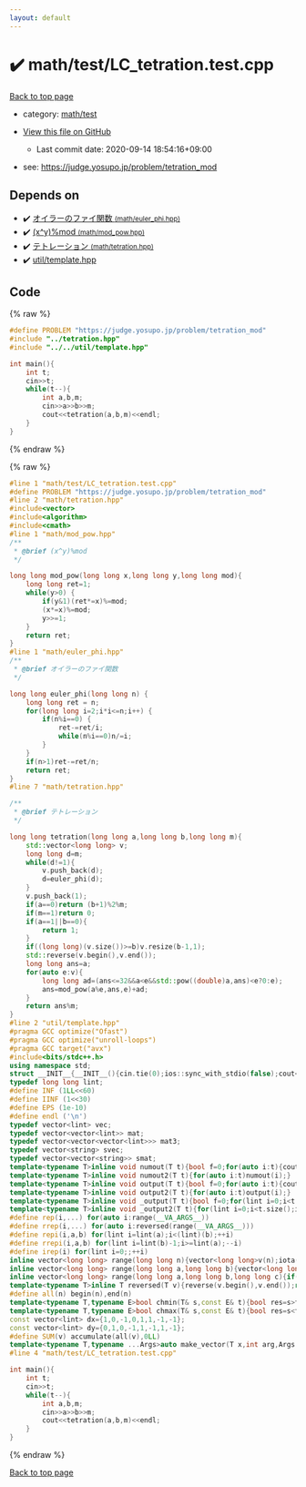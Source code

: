 ```yaml
---
layout: default
---
```


<!-- mathjax config similar to math.stackexchange -->
<script type="text/javascript" async
  src="https://cdnjs.cloudflare.com/ajax/libs/mathjax/2.7.5/MathJax.js?config=TeX-MML-AM_CHTML">
</script>
<script type="text/x-mathjax-config">
  MathJax.Hub.Config({
    TeX: { equationNumbers: { autoNumber: "AMS" }},
    tex2jax: {
      inlineMath: [ ['$','$'] ],
      processEscapes: true
    },
    "HTML-CSS": { matchFontHeight: false },
    displayAlign: "left",
    displayIndent: "2em"
  });
</script>

<script type="text/javascript" src="https://cdnjs.cloudflare.com/ajax/libs/jquery/3.4.1/jquery.min.js"></script>
<script src="https://cdn.jsdelivr.net/npm/jquery-balloon-js@1.1.2/jquery.balloon.min.js" integrity="sha256-ZEYs9VrgAeNuPvs15E39OsyOJaIkXEEt10fzxJ20+2I=" crossorigin="anonymous"></script>
<script type="text/javascript" src="../../../assets/js/copy-button.js"></script>
<link rel="stylesheet" href="../../../assets/css/copy-button.css" />


# :heavy_check_mark: math/test/LC_tetration.test.cpp

<a href="../../../index.html">Back to top page</a>

* category: <a href="../../../index.html#ac0e84f4e067560125d03878b32a00d3">math/test</a>
* <a href="{{ site.github.repository_url }}/blob/master/math/test/LC_tetration.test.cpp">View this file on GitHub</a>
    - Last commit date: 2020-09-14 18:54:16+09:00


* see: <a href="https://judge.yosupo.jp/problem/tetration_mod">https://judge.yosupo.jp/problem/tetration_mod</a>


## Depends on

* :heavy_check_mark: <a href="../../../library/math/euler_phi.hpp.html">オイラーのファイ関数 <small>(math/euler_phi.hpp)</small></a>
* :heavy_check_mark: <a href="../../../library/math/mod_pow.hpp.html">(x^y)%mod <small>(math/mod_pow.hpp)</small></a>
* :heavy_check_mark: <a href="../../../library/math/tetration.hpp.html">テトレーション <small>(math/tetration.hpp)</small></a>
* :heavy_check_mark: <a href="../../../library/util/template.hpp.html">util/template.hpp</a>


## Code

<a id="unbundled"></a>
{% raw %}
```cpp
#define PROBLEM "https://judge.yosupo.jp/problem/tetration_mod"
#include "../tetration.hpp"
#include "../../util/template.hpp"

int main(){
    int t;
    cin>>t;
    while(t--){
        int a,b,m;
        cin>>a>>b>>m;
        cout<<tetration(a,b,m)<<endl;
    }
}

```
{% endraw %}

<a id="bundled"></a>
{% raw %}
```cpp
#line 1 "math/test/LC_tetration.test.cpp"
#define PROBLEM "https://judge.yosupo.jp/problem/tetration_mod"
#line 2 "math/tetration.hpp"
#include<vector>
#include<algorithm>
#include<cmath>
#line 1 "math/mod_pow.hpp"
/**
 * @brief (x^y)%mod
 */

long long mod_pow(long long x,long long y,long long mod){
    long long ret=1;
    while(y>0) {
        if(y&1)(ret*=x)%=mod;
        (x*=x)%=mod;
        y>>=1;
    }
    return ret;
}
#line 1 "math/euler_phi.hpp"
/**
 * @brief オイラーのファイ関数
 */

long long euler_phi(long long n) {
    long long ret = n;
    for(long long i=2;i*i<=n;i++) {
        if(n%i==0) {
            ret-=ret/i;
            while(n%i==0)n/=i;
        }
    }
    if(n>1)ret-=ret/n;
    return ret;
}
#line 7 "math/tetration.hpp"

/**
 * @brief テトレーション
 */

long long tetration(long long a,long long b,long long m){
    std::vector<long long> v;
    long long d=m;
    while(d!=1){
        v.push_back(d);
        d=euler_phi(d);
    }
    v.push_back(1);
    if(a==0)return (b+1)%2%m;
    if(m==1)return 0;
    if(a==1||b==0){
        return 1;
    }
    if((long long)(v.size())>=b)v.resize(b-1,1);
    std::reverse(v.begin(),v.end());
    long long ans=a;
    for(auto e:v){
        long long ad=(ans<=32&&a<e&&std::pow((double)a,ans)<e?0:e);
        ans=mod_pow(a%e,ans,e)+ad;
    }
    return ans%m;
}
#line 2 "util/template.hpp"
#pragma GCC optimize("Ofast")
#pragma GCC optimize("unroll-loops")
#pragma GCC target("avx")
#include<bits/stdc++.h>
using namespace std;
struct __INIT__{__INIT__(){cin.tie(0);ios::sync_with_stdio(false);cout<<fixed<<setprecision(15);}}__INIT__;
typedef long long lint;
#define INF (1LL<<60)
#define IINF (1<<30)
#define EPS (1e-10)
#define endl ('\n')
typedef vector<lint> vec;
typedef vector<vector<lint>> mat;
typedef vector<vector<vector<lint>>> mat3;
typedef vector<string> svec;
typedef vector<vector<string>> smat;
template<typename T>inline void numout(T t){bool f=0;for(auto i:t){cout<<(f?" ":"")<<i<INF/2?i:"INF";f=1;}cout<<endl;}
template<typename T>inline void numout2(T t){for(auto i:t)numout(i);}
template<typename T>inline void output(T t){bool f=0;for(auto i:t){cout<<(f?" ":"")<<i;f=1;}cout<<endl;}
template<typename T>inline void output2(T t){for(auto i:t)output(i);}
template<typename T>inline void _output(T t){bool f=0;for(lint i=0;i<t.size();i++){cout<<f?"":" "<<t[i];f=1;}cout<<endl;}
template<typename T>inline void _output2(T t){for(lint i=0;i<t.size();i++)output(t[i]);}
#define rep(i,...) for(auto i:range(__VA_ARGS__)) 
#define rrep(i,...) for(auto i:reversed(range(__VA_ARGS__)))
#define repi(i,a,b) for(lint i=lint(a);i<(lint)(b);++i)
#define rrepi(i,a,b) for(lint i=lint(b)-1;i>=lint(a);--i)
#define irep(i) for(lint i=0;;++i)
inline vector<long long> range(long long n){vector<long long>v(n);iota(v.begin(),v.end(),0LL);return v;}
inline vector<long long> range(long long a,long long b){vector<long long>v(b-a);iota(v.begin(),v.end(),a);return v;}
inline vector<long long> range(long long a,long long b,long long c){if((b-a+c-1)/c<=0)return vector<long long>();vector<long long>v((b-a+c-1)/c);for(int i=0;i<(int)v.size();++i)v[i]=i?v[i-1]+c:a;return v;}
template<typename T>inline T reversed(T v){reverse(v.begin(),v.end());return v;}
#define all(n) begin(n),end(n)
template<typename T,typename E>bool chmin(T& s,const E& t){bool res=s>t;s=min<T>(s,t);return res;}
template<typename T,typename E>bool chmax(T& s,const E& t){bool res=s<t;s=max<T>(s,t);return res;}
const vector<lint> dx={1,0,-1,0,1,1,-1,-1};
const vector<lint> dy={0,1,0,-1,1,-1,1,-1};
#define SUM(v) accumulate(all(v),0LL)
template<typename T,typename ...Args>auto make_vector(T x,int arg,Args ...args){if constexpr(sizeof...(args)==0)return vector<T>(arg,x);else return vector(arg,make_vector<T>(x,args...));}
#line 4 "math/test/LC_tetration.test.cpp"

int main(){
    int t;
    cin>>t;
    while(t--){
        int a,b,m;
        cin>>a>>b>>m;
        cout<<tetration(a,b,m)<<endl;
    }
}

```
{% endraw %}

<a href="../../../index.html">Back to top page</a>

